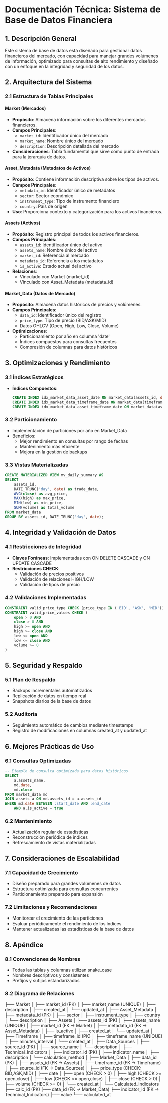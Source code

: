 # Documentación Técnica: Sistema de Base de Datos Financiera

## 1. Descripción General
Este sistema de base de datos está diseñado para gestionar datos financieros del mercado, con capacidad para manejar grandes volúmenes de información, optimizado para consultas de alto rendimiento y diseñado con un enfoque en la integridad y seguridad de los datos.

## 2. Arquitectura del Sistema

### 2.1 Estructura de Tablas Principales

#### Market (Mercados)
- **Propósito**: Almacena información sobre los diferentes mercados financieros.
- **Campos Principales**:
  - `market_id`: Identificador único del mercado
  - `market_name`: Nombre único del mercado
  - `description`: Descripción detallada del mercado
- **Consideraciones**: Tabla fundamental que sirve como punto de entrada para la jerarquía de datos.

#### Asset_Metadata (Metadatos de Activos)
- **Propósito**: Contiene información descriptiva sobre los tipos de activos.
- **Campos Principales**:
  - `metadata_id`: Identificador único de metadatos
  - `sector`: Sector económico
  - `instrument_type`: Tipo de instrumento financiero
  - `country`: País de origen
- **Uso**: Proporciona contexto y categorización para los activos financieros.

#### Assets (Activos)
- **Propósito**: Registro principal de todos los activos financieros.
- **Campos Principales**:
  - `assets_id`: Identificador único del activo
  - `assets_name`: Nombre único del activo
  - `market_id`: Referencia al mercado
  - `metadata_id`: Referencia a los metadatos
  - `is_active`: Estado actual del activo
- **Relaciones**:
  - Vinculado con Market (market_id)
  - Vinculado con Asset_Metadata (metadata_id)

#### Market_Data (Datos de Mercado)
- **Propósito**: Almacena datos históricos de precios y volúmenes.
- **Campos Principales**:
  - `data_id`: Identificador único del registro
  - `price_type`: Tipo de precio (BID/ASK/MID)
  - Datos OHLCV (Open, High, Low, Close, Volume)
- **Optimizaciones**:
  - Particionamiento por año en columna 'date'
  - Índices compuestos para consultas frecuentes
  - Compresión de columnas para datos históricos

## 3. Optimizaciones y Rendimiento

### 3.1 Índices Estratégicos
- **Índices Compuestos**:
  ```sql
  CREATE INDEX idx_market_data_asset_date ON market_data(assets_id, date);
  CREATE INDEX idx_market_data_timeframe_date ON market_data(timeframe_id, date);
  CREATE INDEX idx_market_data_asset_timeframe_date ON market_data(assets_id, timeframe_id, date);
  ```

### 3.2 Particionamiento
- Implementación de particiones por año en Market_Data
- Beneficios:
  - Mejor rendimiento en consultas por rango de fechas
  - Mantenimiento más eficiente
  - Mejora en la gestión de backups

### 3.3 Vistas Materializadas
```sql
CREATE MATERIALIZED VIEW mv_daily_summary AS
SELECT 
    assets_id,
    DATE_TRUNC('day', date) as trade_date,
    AVG(close) as avg_price,
    MAX(high) as max_price,
    MIN(low) as min_price,
    SUM(volume) as total_volume
FROM market_data
GROUP BY assets_id, DATE_TRUNC('day', date);
```

## 4. Integridad y Validación de Datos

### 4.1 Restricciones de Integridad
- **Claves Foráneas**: Implementadas con ON DELETE CASCADE y ON UPDATE CASCADE
- **Restricciones CHECK**:
  - Validación de precios positivos
  - Validación de relaciones HIGH/LOW
  - Validación de tipos de precio

### 4.2 Validaciones Implementadas
```sql
CONSTRAINT valid_price_type CHECK (price_type IN ('BID', 'ASK', 'MID')),
CONSTRAINT valid_price_values CHECK (
    open > 0 AND
    close > 0 AND
    high >= open AND
    high >= close AND
    low <= open AND
    low <= close AND
    volume >= 0
)
```

## 5. Seguridad y Respaldo

### 5.1 Plan de Respaldo
- Backups incrementales automatizados
- Replicación de datos en tiempo real
- Snapshots diarios de la base de datos

### 5.2 Auditoría
- Seguimiento automático de cambios mediante timestamps
- Registro de modificaciones en columnas created_at y updated_at

## 6. Mejores Prácticas de Uso

### 6.1 Consultas Optimizadas
```sql
-- Ejemplo de consulta optimizada para datos históricos
SELECT 
    a.assets_name,
    md.date,
    md.close
FROM market_data md
JOIN assets a ON md.assets_id = a.assets_id
WHERE md.date BETWEEN :start_date AND :end_date
    AND a.is_active = true
```

### 6.2 Mantenimiento
- Actualización regular de estadísticas
- Reconstrucción periódica de índices
- Refrescamiento de vistas materializadas

## 7. Consideraciones de Escalabilidad

### 7.1 Capacidad de Crecimiento
- Diseño preparado para grandes volúmenes de datos
- Estructura optimizada para consultas concurrentes
- Particionamiento preparado para expansión

### 7.2 Limitaciones y Recomendaciones
- Monitorear el crecimiento de las particiones
- Evaluar periódicamente el rendimiento de los índices
- Mantener actualizadas las estadísticas de la base de datos

## 8. Apéndice

### 8.1 Convenciones de Nombres
- Todas las tablas y columnas utilizan snake_case
- Nombres descriptivos y consistentes
- Prefijos y sufijos estandarizados

### 8.2 Diagrama de Relaciones
├── Market
│   ├── market_id (PK)
│   ├── market_name (UNIQUE)
│   ├── description
│   ├── created_at
│   └── updated_at
│
├── Asset_Metadata
│   ├── metadata_id (PK)
│   ├── sector
│   ├── instrument_type
│   ├── country
│   └── description
│
├── Assets
│   ├── assets_id (PK)
│   ├── assets_name (UNIQUE)
│   ├── market_id (FK -> Market)
│   ├── metadata_id (FK -> Asset_Metadata)
│   ├── is_active
│   ├── created_at
│   └── updated_at
│
├── Timeframe
│   ├── timeframe_id (PK)
│   ├── timeframe_name (UNIQUE)
│   ├── minutes_interval
│   └── created_at
│
├── Data_Sources
│   ├── source_id (PK)
│   ├── source_name
│   └── description
│
├── Technical_Indicators
│   ├── indicator_id (PK)
│   ├── indicator_name
│   ├── description
│   └── calculation_method
│
├── Market_Data
│   ├── data_id (PK)
│   ├── assets_id (FK -> Assets)
│   ├── timeframe_id (FK -> Timeframe)
│   ├── source_id (FK -> Data_Sources)
│   ├── price_type (CHECK: BID,ASK,MID)
│   ├── date
│   ├── open (CHECK > 0)
│   ├── high (CHECK >= open,close)
│   ├── low (CHECK <= open,close)
│   ├── close (CHECK > 0)
│   ├── volume (CHECK >= 0)
│   └── created_at
│
└── Calculated_Indicators
    ├── calc_id (PK)
    ├── data_id (FK -> Market_Data)
    ├── indicator_id (FK -> Technical_Indicators)
    ├── value
    └── calculated_at

